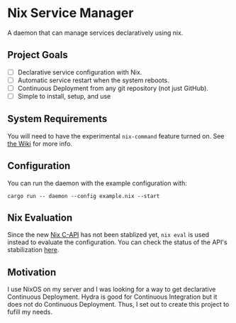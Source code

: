 # Nix Service Manager

A daemon that can manage services declaratively using nix.

## Project Goals

- [ ] Declarative service configuration with Nix.
- [ ] Automatic service restart when the system reboots.
- [ ] Continuous Deployment from any git repository (not just GitHub).
- [ ] Simple to install, setup, and use

## System Requirements

You will need to have the experimental `nix-command` feature turned on. See [the Wiki](https://nixos.wiki/wiki/Nix_command) for more info.

## Configuration

You can run the daemon with the example configuration with:

```
cargo run -- daemon --config example.nix --start
```

## Nix Evaluation

Since the new [Nix C-API](https://github.com/NixOS/nix/pull/8699) has not been stablized yet, `nix eval` is used instead to evaluate the configuration. You can check the status of the API's stabilization [here](https://github.com/NixOS/nix/issues/10535).

## Motivation

I use NixOS on my server and I was looking for a way to get declarative Continuous Deployment. Hydra is good for Continuous Integration but it does not do Continuous Deployment. Thus, I set out to create this project to fufill my needs.
